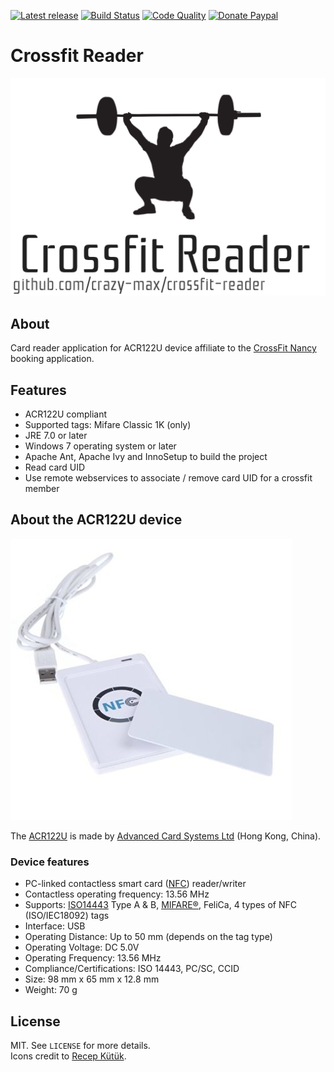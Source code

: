 [![Latest release](https://img.shields.io/github/release/crazy-max/crossfit-reader.svg?style=flat-square)](https://travis-ci.org/crazy-max/crossfit-reader)
[![Build Status](https://img.shields.io/travis/crazy-max/crossfit-reader/master.svg?style=flat-square)](https://travis-ci.org/crazy-max/crossfit-reader)
[![Code Quality](https://img.shields.io/codacy/grade/6763a20f5eb9423b9b0cf06738c85a4e.svg?style=flat-quare)](https://www.codacy.com/app/crazy-max/crossfit-reader)
[![Donate Paypal](https://img.shields.io/badge/donate-paypal-blue.svg?style=flat-square)](https://www.paypal.me/crazyws)

# Crossfit Reader

![](res/logo.png?raw=true)

## About

Card reader application for ACR122U device affiliate to the [CrossFit Nancy](http://www.crossfit-nancy.fr/) booking application.

## Features

* ACR122U compliant
* Supported tags: Mifare Classic 1K (only)
* JRE 7.0 or later
* Windows 7 operating system or later
* Apache Ant, Apache Ivy and InnoSetup to build the project 
* Read card UID
* Use remote webservices to associate / remove card UID for a crossfit member

## About the ACR122U device

![Yosoo ACR122U](res/acr122u.jpg?raw=true)

The [ACR122U](http://www.acs.com.hk/en/products/3/acr122u-usb-nfc-reader/) is made by [Advanced Card Systems Ltd](http://www.acs.com.hk/) (Hong Kong, China).

### Device features

* PC-linked contactless smart card ([NFC](http://en.wikipedia.org/wiki/Near_field_communication)) reader/writer
* Contactless operating frequency: 13.56 MHz
* Supports: [ISO14443](http://en.wikipedia.org/wiki/ISO/IEC_14443) Type A & B, [MIFARE®](http://en.wikipedia.org/wiki/MIFARE), FeliCa, 4 types of NFC (ISO/IEC18092) tags
* Interface: USB
* Operating Distance: Up to 50 mm (depends on the tag type)
* Operating Voltage: DC 5.0V
* Operating Frequency: 13.56 MHz
* Compliance/Certifications: ISO 14443, PC/SC, CCID
* Size: 98 mm x 65 mm x 12.8 mm
* Weight: 70 g

## License

MIT. See `LICENSE` for more details.<br />
Icons credit to [Recep Kütük](http://recepkutuk.com/).
